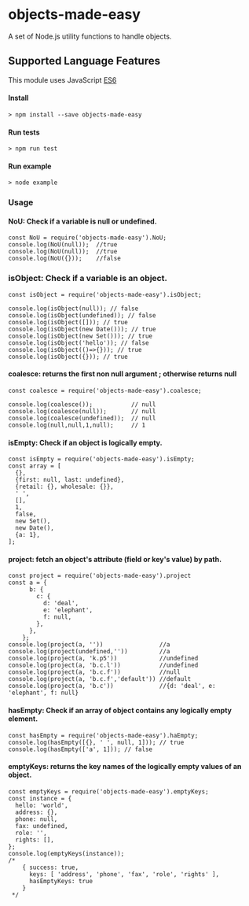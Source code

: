 # objects-made-easy
A set of Node.js utility functions to handle objects.
## Supported Language Features
This module uses JavaScript [ES6](https://github.com/lukehoban/es6features)

#### Install
```
> npm install --save objects-made-easy 
```
#### Run tests
```
> npm run test 
```
#### Run example
```
> node example 
```

### Usage

#### NoU: Check if a variable is null or undefined.
````
const NoU = require('objects-made-easy').NoU;
console.log(NoU(null));  //true
console.log(NoU(null));  //true
console.log(NoU({}));    //false
````
### isObject: Check if a variable is an object.
````
const isObject = require('objects-made-easy').isObject;

console.log(isObject(null)); // false
console.log(isObject(undefined)); // false
console.log(isObject([])); // true
console.log(isObject(new Date())); // true
console.log(isObject(new Set())); // true
console.log(isObject('hello')); // false
console.log(isObject(()=>{})); // true
console.log(isObject({})); // true
```` 
#### coalesce: returns the first non null argument ; otherwise returns null
````
const coalesce = require('objects-made-easy').coalesce;

console.log(coalesce());           // null
console.log(coalesce(null));       // null
console.log(coalesce(undefined));  // null
console.log(null,null,1,null);     // 1
````

#### isEmpty: Check if an object is logically empty. 
````
const isEmpty = require('objects-made-easy').isEmpty;
const array = [
  {},
  {first: null, last: undefined},
  {retail: {}, wholesale: {}},
  ' ',
  [],
  1,
  false,
  new Set(),
  new Date(),
  {a: 1},
];
````
#### project: fetch an object's attribute (field or key's value) by path. 
````
const project = require('objects-made-easy').project
const a = {
      b: {
        c: {
          d: 'deal',
          e: 'elephant',
          f: null,
        },
      },
    };
console.log(project(a, ''))                //a
console.log(project(undefined,''))         //a
console.log(project(a, 'k.p5'))            //undefined
console.log(project(a, 'b.c.l'))           //undefined
console.log(project(a, 'b.c.f'))           //null
console.log(project(a, 'b.c.f','default')) //default
console.log(project(a, 'b.c'))             //{d: 'deal', e: 'elephant', f: null}    
````


#### hasEmpty: Check if an array of object contains any logically empty element. 
````
const hasEmpty = require('objects-made-easy').haEmpty;
console.log(hasEmpty([{}, ' ', null, 1])); // true
console.log(hasEmpty(['a', 1])); // false
```` 
#### emptyKeys: returns the key names of the logically empty values of an object.
````
const emptyKeys = require('objects-made-easy').emptyKeys;
const instance = {
  hello: 'world',
  address: {},
  phone: null,
  fax: undefined,
  role: '',
  rights: [],
};
console.log(emptyKeys(instance));
/*
    { success: true,
      keys: [ 'address', 'phone', 'fax', 'role', 'rights' ],
      hasEmptyKeys: true
    }
 */
````
